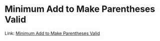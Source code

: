 # Minimum Add to Make Parentheses Valid
Link: [Minimum Add to Make Parentheses Valid](https://leetcode.com/problems/minimum-add-to-make-parentheses-valid/)
